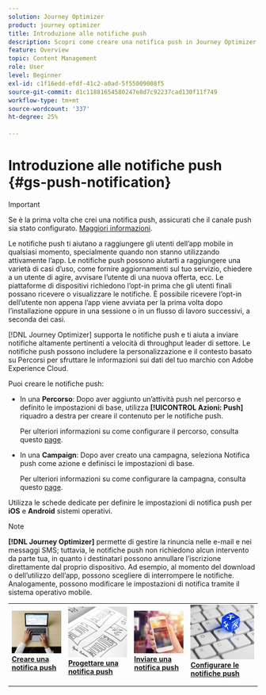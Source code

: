 ```yaml
---
solution: Journey Optimizer
product: journey optimizer
title: Introduzione alle notifiche push
description: Scopri come creare una notifica push in Journey Optimizer
feature: Overview
topic: Content Management
role: User
level: Beginner
exl-id: c1f16edd-efdf-41c2-a0ad-5f55009008f5
source-git-commit: d1c11881654580247e8d7c92237cad130f11f749
workflow-type: tm+mt
source-wordcount: '337'
ht-degree: 25%

---
```


# Introduzione alle notifiche push {#gs-push-notification}

>[!IMPORTANT]
>
>Se è la prima volta che crei una notifica push, assicurati che il canale push sia stato configurato. [Maggiori informazioni](push-gs.md).

Le notifiche push ti aiutano a raggiungere gli utenti dell’app mobile in qualsiasi momento, specialmente quando non stanno utilizzando attivamente l’app. Le notifiche push possono aiutarti a raggiungere una varietà di casi d’uso, come fornire aggiornamenti sul tuo servizio, chiedere a un utente di agire, avvisare l’utente di una nuova offerta, ecc. Le piattaforme di dispositivi richiedono l’opt-in prima che gli utenti finali possano ricevere o visualizzare le notifiche. È possibile ricevere l’opt-in dell’utente non appena l’app viene avviata per la prima volta dopo l’installazione oppure in una sessione o in un flusso di lavoro successivi, a seconda dei casi.

[!DNL Journey Optimizer] supporta le notifiche push e ti aiuta a inviare notifiche altamente pertinenti a velocità di throughput leader di settore. Le notifiche push possono includere la personalizzazione e il contesto basato su Percorsi per sfruttare le informazioni sui dati del tuo marchio con Adobe Experience Cloud.

Puoi creare le notifiche push:

* In una **Percorso**: Dopo aver aggiunto un’attività push nel percorso e definito le impostazioni di base, utilizza **[!UICONTROL Azioni: Push]** riquadro a destra per creare il contenuto per le notifiche push.

   Per ulteriori informazioni su come configurare il percorso, consulta questo [page](../building-journeys/journey-gs.md).

* In una **Campaign**: Dopo aver creato una campagna, seleziona Notifica push come azione e definisci le impostazioni di base.

   Per ulteriori informazioni su come configurare la campagna, consulta questo [page](../campaigns/create-campaign.md#configure).

Utilizza le schede dedicate per definire le impostazioni di notifica push per **iOS** e **Android** sistemi operativi.

>[!NOTE]
>
>**[!DNL Journey Optimizer]** permette di gestire la rinuncia nelle e-mail e nei messaggi SMS; tuttavia, le notifiche push non richiedono alcun intervento da parte tua, in quanto i destinatari possono annullare l’iscrizione direttamente dal proprio dispositivo. Ad esempio, al momento del download o dell’utilizzo dell’app, possono scegliere di interrompere le notifiche. Analogamente, possono modificare le impostazioni di notifica tramite il sistema operativo mobile.

<table style="table-layout:fixed"><tr style="border: 0;">
<td>
<a href="create-push.md">
<img alt="Lead" src="../assets/do-not-localize/push-create.jpeg">
</a>
<div><a href="create-push.md"><strong>Creare una notifica push</strong>
</div>
<p>
</td>
<td>
<a href="design-push.md">
<img alt="Non fequente" src="../assets/do-not-localize/push-design.jpg">
</a>
<div>
<a href="design-push.md"><strong>Progettare una notifica push</strong></a>
</div>
<p></td>
<td>
<a href="send-push.md">
<img alt="Convalida" src="../assets/do-not-localize/push-sending.jpg">
</a>
<div>
<a href="send-push.md"><strong>Inviare una notifica push</strong></a>
</div>
<p>
</td>
<td>
<a href="push-gs.md">
<img alt="Convalida" src="../assets/do-not-localize/push-config.jpg">
</a>
<div>
<a href="push-gs.md"><strong>Configurare le notifiche push</strong></a>
</div>
<p>
</td>
</tr></table>
